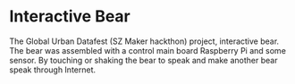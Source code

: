 # Interactive Bear
The Global Urban Datafest (SZ Maker hackthon) project, interactive bear.
The bear was assembled with a control main board Raspberry Pi and some sensor. 
By touching or shaking the bear to speak and make another bear speak through Internet.

